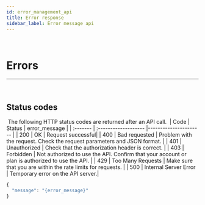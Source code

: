 ```yaml
---
id: error_management_api
title: Error response
sidebar_label: Error message api
---
```


<br/>

# Errors

---
</br>

## Status codes
​
The following HTTP status codes are returned after an API call.
​
| Code     | Status                |     error_message     |
| :------- | :------------------- |---------------------- |
| 200      | OK                    | Request successful|
| 400      |  Bad requested        | Problem with the request. Check the request parameters and JSON format. |
| 401      |  Unauthorized         | Check that the authorization header is correct. |
| 403      |  Forbidden            | Not authorized to use the API. Confirm that your account or plan is authorized to use the API. |
| 429      |  Too Many Requests    | Make sure that you are within the rate limits for requests. |
| 500	   | Internal Server Error | Temporary error on the API server.|
​
​
```js
{
  "message": "{error_message}"
}
```
